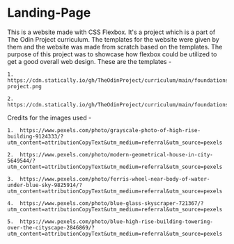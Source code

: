 # Landing-Page

This is a website made with CSS Flexbox. It's a project which is a part of The Odin Project curriculum. The templates for the website were given by them and the website was made from scratch based on the templates. The purpose of this project was to showcase how flexbox could be utilized to get a good overall web design. These are the templates -
    
    1. https://cdn.statically.io/gh/TheOdinProject/curriculum/main/foundations/html_css/project/odin-project.png

    2. https://cdn.statically.io/gh/TheOdinProject/curriculum/main/foundations/html_css/project/colors_and_stuff.png

Credits for the images used -

    1.  https://www.pexels.com/photo/grayscale-photo-of-high-rise-building-9124333/?utm_content=attributionCopyText&utm_medium=referral&utm_source=pexels

    2.  https://www.pexels.com/photo/modern-geometrical-house-in-city-5649544/?utm_content=attributionCopyText&utm_medium=referral&utm_source=pexels

    3.  https://www.pexels.com/photo/ferris-wheel-near-body-of-water-under-blue-sky-9825914/?utm_content=attributionCopyText&utm_medium=referral&utm_source=pexels

    4.  https://www.pexels.com/photo/blue-glass-skyscraper-721367/?utm_content=attributionCopyText&utm_medium=referral&utm_source=pexels

    5.  https://www.pexels.com/photo/blue-high-rise-building-towering-over-the-cityscape-2846869/?utm_content=attributionCopyText&utm_medium=referral&utm_source=pexels  